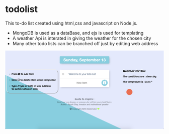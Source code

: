 # todolist
 This to-do list created using html,css and javascript on Node.js. 
 * MongoDB is used as a dataBase, and ejs is used for templating
 * A weather Api is interated in giving the weather for the chosen city
 * Many other todo lists can be branched off just by editing web address

![](/CoverImage.png)
